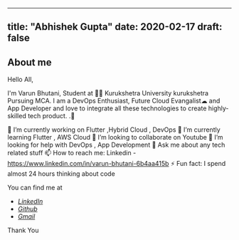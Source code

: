 
---
title: "Abhishek Gupta"
date: 2020-02-17
draft: false
---

## About me
Hello All,

I'm Varun Bhutani, Student at 👨‍💻 Kurukshetra University kurukshetra Pursuing MCA. I am a DevOps Enthusiast, Future Cloud Evangalist☁ and App Developer and love to integrate all these technologies to create highly-skilled tech product. .🙏

🔭 I’m currently working on Flutter ,Hybrid Cloud , DevOps
🌱 I’m currently learning Flutter , AWS Cloud
👯 I’m looking to collaborate on Youtube
🤔 I’m looking for help with DevOps , App Development
💬 Ask me about any tech related stuff
📫 How to reach me: Linkedin - https://www.linkedin.com/in/varun-bhutani-6b4aa415b
⚡ Fun fact: I spend almost 24 hours thinking about code

You can find me at

 - [*LinkedIn*](https://www.linkedin.com/in/varunbhutani98/)
 - [*Github*](https://github.com/varunbhutani98)
 - [*Gmail*](mailto:abhigupta9087@gmail.com)

Thank You
